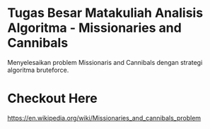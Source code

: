 # Tugas Besar Matakuliah Analisis Algoritma - Missionaries and Cannibals

Menyelesaikan problem Missionaris and Cannibals dengan strategi algoritma bruteforce.

# Checkout Here

https://en.wikipedia.org/wiki/Missionaries_and_cannibals_problem
